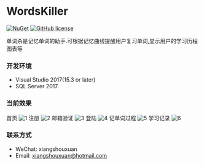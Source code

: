 # WordsKiller
[![NuGet](https://img.shields.io/nuget/v/DotnetSpider.Extension.svg)](https://www.nuget.org/packages/DotnetSpider.Extension)
[![GitHub license](https://img.shields.io/aur/license/yaourt.svg)](https://raw.githubusercontent.com/dotnetcore/DotnetSpider/master/LICENSE)

单词杀是记忆单词的助手.可根据记忆曲线提醒用户复习单词,显示用户的学习历程图表等

### 开发环境
- Visual Studio 2017(15.3 or later)
- SQL Server 2017. 
 
### 当前效果
首页
![1](https://github.com/xiangsxuan/WordsKiller/blob/master/WordsKiller/images/IndexPic.png)
注册
![2](https://github.com/xiangsxuan/WordsKiller/blob/master/WordsKiller/images/RegisterPic.png)
邮箱验证
![3](https://github.com/xiangsxuan/WordsKiller/blob/master/WordsKiller/images/EmailRegister.jpg)
登陆
![4](https://github.com/xiangsxuan/WordsKiller/blob/master/WordsKiller/images/LoginPic.png)
记单词过程
![5](https://github.com/xiangsxuan/WordsKiller/blob/master/WordsKiller/images/toMemoryWords.png)
学习记录
![6](https://github.com/xiangsxuan/WordsKiller/blob/master/WordsKiller/images/learningRecord.png)

### 联系方式
- WeChat: xiangshouxuan
- Email:  xiangshouxuan@hotmail.com
